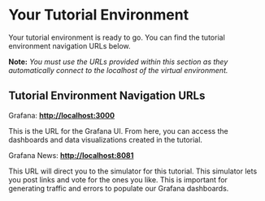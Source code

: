 
# Your Tutorial Environment

Your tutorial environment is ready to go. You can find the tutorial environment navigation URLs below. 

**Note:** *You must use the URLs provided within this section as they automatically connect to the localhost of the virtual environment.*

## Tutorial Environment Navigation URLs

Grafana: **[http://localhost:3000]({{TRAFFIC_HOST1_3000}})**

This is the URL for the Grafana UI. From here, you can access the dashboards and data visualizations created in the tutorial.

Grafana News: **[http://localhost:8081]({{TRAFFIC_HOST1_8081}})**

This URL will direct you to the simulator for this tutorial. This simulator lets you post links and vote for the ones you like. This is important for generating traffic and errors to populate our Grafana dashboards.

